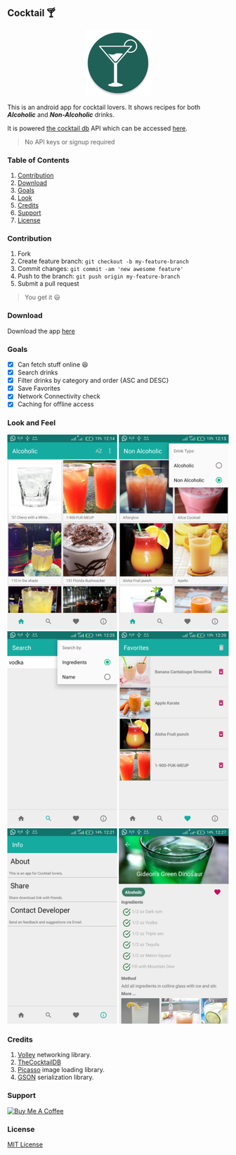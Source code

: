 ﻿## Cocktail  :cocktail:

<p align="center"><img src="art/ic_launcher_web.png" width="150"></p>  
  
   This is an android app for cocktail lovers. It shows recipes for both _**Alcoholic**_ and _**Non-Alcoholic**_ drinks.  
  
It is powered [the cocktail db](https://thecocktaildb.com) API which can be accessed [here](https://thecocktaildb.com/api.php).   
>No API keys or signup required  
  
<h3 id="contribution"> Table of Contents </h3>  
  
1. [Contribution](#contribution)  
2. [Download](#download)  
3. [Goals](#goals)  
4. [Look](#look)  
5. [Credits](#credits)  
6. [Support](#support)  
7. [License](#license)  
  
<h3 id="contribution"> Contribution</h3>
  
1. Fork  
2. Create feature branch:  `git checkout -b my-feature-branch`  
3. Commit changes:  `git commit -am 'new awesome feature'`  
4. Push to the branch:  `git push origin my-feature-branch`  
5. Submit a pull request   
>You get it :smiley:   
<h3 id="download"> Download</h3>
  
Download the app [here](/apk/Cocktail.apk)  
  
<h3 id="goals"> Goals</h3>  

- [x] Can fetch stuff online :laughing:  
- [x] Search drinks  
- [x] Filter drinks by category and order {ASC and DESC}  
- [x] Save Favorites  
- [x] Network Connectivity check  
- [x] Caching for offline access    
  
<h3 id="look"> Look and Feel</h3>
  
<img src="art/screenshot1.png" width="250"> <img src="art/screenshot2.png" width="250">  
<img src="art/screenshot3.png" width="250"> <img src="art/screenshot4.png" width="250">  
<img src="art/screenshot5.png" width="250"> <img src="art/screenshot6.png" width="250">  
  
  <h3 id="credits">Credits</h3>
  
1. [Volley](https://developer.android.com/training/volley/) networking library.
2. [TheCocktailDB](https://thecocktaildb.com)
3. [Picasso](http://square.github.io/picasso/) image loading library.
4. [GSON](https://github.com/google/gson)  serialization library.

<h3 id="support"> Support </h3>  
  
<a href="https://www.buymeacoffee.com/CHFudJf9j" target="_blank"><img src="https://www.buymeacoffee.com/assets/img/custom_images/purple_img.png" alt="Buy Me A Coffee" style="height: auto !important;width: auto !important;" ></a>  
  
<h3 id="license"> License </h3>  
  
[MIT License](/LICENSE)  
  